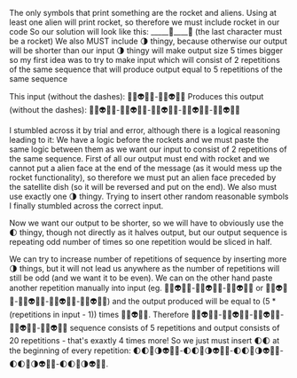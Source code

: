 The only symbols that print something are the rocket and aliens.
Using at least one alien will print rocket, so therefore we must include rocket in our code
So our solution will look like this: _____🚀____🚀 (the last character must be a rocket)
We also MUST include 🌗 thingy, because otherwise our output will be shorter than our input
🌗 thingy will make output size 5 times bigger so my first idea was to try to make input which will
consist of 2 repetitions of the same sequence that will produce output equal to 5 repetitions of the same sequence

This input (without the dashes):
📡🌗👽📡🚀-📡🌗👽📡🚀
Produces this output (without the dashes):
📡🌗👽📡🚀-📡🌗👽📡🚀-📡🌗👽📡🚀-📡🌗👽📡🚀-📡🌗👽📡🚀

I stumbled across it by trial and error, although there is a logical reasoning leading to it:
We have a logic before the rockets and we must paste the same logic between them as we want
our input to consist of 2 repetitions of the same sequence.
First of all our output must end with rocket and we cannot put a alien face at the end of the message (as it would mess up the rocket functionality),
so therefore we must put an alien face preceded by the satellite dish (so it will be reversed and put on the end).
We also must use exactly one 🌗 thingy.
Trying to insert other random reasonable symbols I finally stumbled across the correct input.

Now we want our output to be shorter, so we will have to obviously use the 🌓 thingy, though not directly
as it halves output, but our output sequence is repeating odd number of times so one repetition would be sliced in half.

We can try to increase number of repetitions of sequence by inserting more 🌗 things, but it will not lead us anywhere as
the number of repetitions will still be odd (and we want it to be even).
We can on the other hand paste another repetition manually into input (eg. 📡🌗👽📡🚀-📡🌗👽📡🚀-📡🌗👽📡🚀 or 📡🌗👽📡🚀-📡🌗👽📡🚀-📡🌗👽📡🚀-📡🌗👽📡🚀)
and the output produced will be equal to (5 * (repetitions in input - 1)) times 📡🌗👽📡🚀.
Therefore 📡🌗👽📡🚀-📡🌗👽📡🚀-📡🌗👽📡🚀-📡🌗👽📡🚀-📡🌗👽📡🚀 sequence consists of 5 repetitions and output consists of 20 repetitions - that's exaxtly 4 times more!
So we just must insert 🌓🌓 at the beginning of every repetition: 🌓🌓📡🌗👽📡🚀-🌓🌓📡🌗👽📡🚀-🌓🌓📡🌗👽📡🚀-🌓🌓📡🌗👽📡🚀-🌓🌓📡🌗👽📡🚀.
